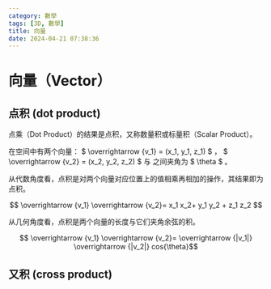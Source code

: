 ```yaml
---
category: 數學
tags: [3D, 數學]
title: 向量
date: 2024-04-21 07:38:36
---
```


<style>
  table {
    width: 100%git clone https://github.com/hkdickyko/hkdickyko.github.io
    }
  td {
    vertical-align: center;
  }
  table.inputT{
    margin: 10px;
    width: auto;
    margin-left: auto;
    margin-right: auto;
    border: none;
  }
  input{
    text-align: center;
    padding: 0px 10px;
  }
  iframe{
    width: 100%;
    display: block;
    border-style:none;
  }
</style>

# 向量（Vector）

## 点积 (dot product)

点乘（Dot Product）的结果是点积，又称数量积或标量积（Scalar Product）。

在空间中有两个向量：
$ \overrightarrow {v_1} = (x_1, y_1, z_1) $ ，
$ \overrightarrow {v_2} = (x_2, y_2, z_2) $
 与 
之间夹角为 $ \theta $
。

从代数角度看，点积是对两个向量对应位置上的值相乘再相加的操作，其结果即为点积。

$$ \overrightarrow {v_1} \overrightarrow {v_2}= x_1 x_2+ y_1 y_2 + z_1 z_2 $$

从几何角度看，点积是两个向量的长度与它们夹角余弦的积。

$$ \overrightarrow {v_1} \overrightarrow {v_2}= \overrightarrow {|v_1|} \overrightarrow {|v_2|} cos{\theta}$$



## 又积 (cross product)